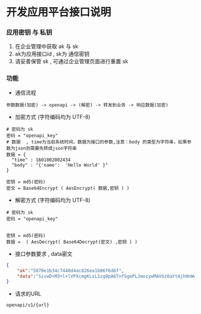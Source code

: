 # 开发应用平台接口说明


### 应用密钥 与 私钥
1. 在企业管理中获取 ak 与 sk 
2. ak为应用接口id , sk为 通信密钥
3. 请妥善保管 sk , 可通过企业管理页面进行重置 sk


### 功能

- 通信流程
```shell script
参数数据(加密) -> openapi -> (解密) -> 转发到业务 -> 响应数据(加密)
```

- 加密方式 (字符编码均为 UTF-8)
````shell script
# 密码为 sk 
密码 = "openapi_key"
# 数据  , time为当前系统时间，数据为接口的参数,注意：body 的类型为字符串，如果参数为json则需要先转成json字符串
数据 = {
  "time" : 1601002002434
  "body" : "{'name':  'Hello World' }"
}

密钥 = md5(密码)
密文 = Base64Encrypt ( AesEncrypt( 数据,密钥 ) ) 
````


- 解密方式 (字符编码均为 UTF-8)
````shell script
# 密码为 sk 
密码 = "openapi_key"


密钥 = md5(密码)
数据 =  ( AesDecrypt( Base64Decrypt(密文) ,密钥 ) ) 
````


- 接口参数要求 , data密文
````json
{
    "ak":"5870e1b34c7440d4ac826ea1b06f6d6f",
    "data":"SivwD+M3+l+lVPXcmgKLsL1zg0pA6TnfSgePLJmozywMAVGz0aYtAjhHnWwFvhY69CU47hFdduP/mfQZW7PM8YSIlMdySed3q4hBSoDv3dU="
}
````

- 请求的URL
````shell script
openapi/v1/{url}
````


